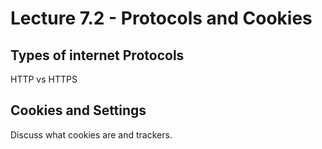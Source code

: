 # Lecture 7.2 - Protocols and Cookies

## Types of internet Protocols

HTTP vs HTTPS

## Cookies and Settings

Discuss what cookies are and trackers.
